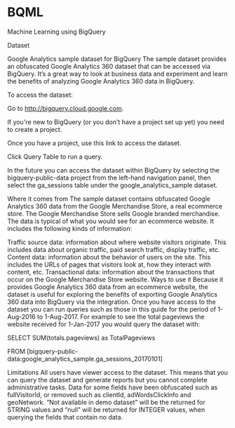 # BQML
Machine Learning using BigQuery


Dataset

Google Analytics sample dataset for BigQuery
The sample dataset provides an obfuscated Google Analytics 360 dataset that can be accessed via BigQuery. It’s a great way to look at business data and experiment and learn the benefits of analyzing Google Analytics 360 data in BigQuery.



To access the dataset:

Go to http://bigquery.cloud.google.com.

If you're new to BigQuery (or you don't have a project set up yet) you need to create a project.

Once you have a project, use this link to access the dataset.

Click Query Table to run a query.

In the future you can access the dataset within BigQuery by selecting the bigquery-public-data project from the left-hand navigation panel, then select the ga_sessions table under the google_analytics_sample dataset.

Where it comes from
The sample dataset contains obfuscated Google Analytics 360 data from the Google Merchandise Store, a real ecommerce store. The Google Merchandise Store sells Google branded merchandise. The data is typical of what you would see for an ecommerce website. It includes the following kinds of information:

Traffic source data: information about where website visitors originate. This includes data about organic traffic, paid search traffic, display traffic, etc.
Content data: information about the behavior of users on the site. This includes the URLs of pages that visitors look at, how they interact with content, etc.
Transactional data: information about the transactions that occur on the Google Merchandise Store website.
Ways to use it
Because it provides Google Analytics 360 data from an ecommerce website, the dataset is useful for exploring the benefits of exporting Google Analytics 360 data into BigQuery via the integration. Once you have access to the dataset you can run queries such as those in this guide for the period of 1-Aug-2016 to 1-Aug-2017. For example to see the total pageviews the website received for 1-Jan-2017 you would query the dataset with:

SELECT SUM(totals.pageviews) as TotalPageviews

FROM [bigquery-public-data:google_analytics_sample.ga_sessions_20170101]

Limitations
All users have viewer access to the dataset. This means that you can query the dataset and generate reports but you cannot complete administrative tasks. Data for some fields have been obfuscated such as fullVisitorId, or removed such as clientId, adWordsClickInfo and geoNetwork. “Not available in demo dataset” will be the returned for STRING values and “null” will be returned for INTEGER values, when querying the fields that contain no data.
